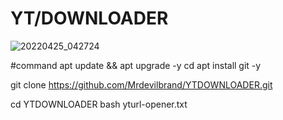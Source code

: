 # YT/DOWNLOADER

![20220425_042724](https://user-images.githubusercontent.com/103495827/165001323-1e34e15f-ffd2-4289-8ba0-e0124d1af32e.jpg)

#command 
apt update && apt upgrade -y
cd 
apt install git -y 

git clone https://github.com/Mrdevilbrand/YTDOWNLOADER.git

cd YTDOWNLOADER
bash yturl-opener.txt
